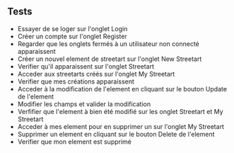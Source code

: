## Tests

* Essayer de se loger sur l'onglet Login
* Créer un compte sur l'onglet Register
* Regarder que les onglets fermés à un utilisateur non connecté apparaissent
* Créer un nouvel element de streetart sur l'onglet New Streetart
* Verifier qu'il apparaissent sur l'onglet Streetart
* Acceder aux streetarts créés sur l'onglet My Streetart
* Verifier que mes créations apparaissent
* Acceder à la modification de l'element en cliquant sur le bouton Update de l'element
* Modifier les champs et valider la modification
* Verfifier que l'element à bien été modifié sur les onglet Streetart et My Streetart
* Acceder à mes element pour en supprimer un sur l'onglet My Streetart
* Supprimer un element en cliquant sur le bouton Delete de l'element
* Verifier que mon element est supprimé

